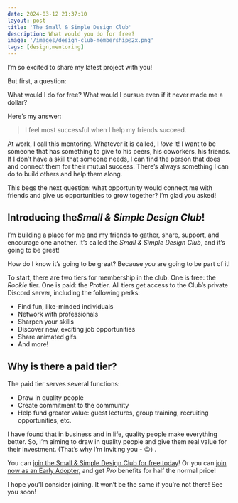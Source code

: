 ```yaml
---
date: 2024-03-12 21:37:10
layout: post
title: 'The Small & Simple Design Club'
description: What would you do for free?
image: '/images/design-club-membership@2x.png'
tags: [design,mentoring]
---
```


I’m so excited to share my latest project with you!

But first, a question:

What would I do for free? What would I pursue even if it never made me a dollar?

Here’s my answer:

> I feel most successful when I help my friends succeed.

At work, I call this mentoring. Whatever it is called, I *love* it! I want to be someone that has something to give to his peers, his coworkers, his friends. If I don’t have a skill that someone needs, I can find the person that does and connect them for their mutual success. There’s always something I can do to build others and help them along.

This begs the next question: what opportunity would connect me with friends and give us opportunities to grow together? I’m glad you asked!

## Introducing the ​*Small & Simple Design Club*​!
I’m building a place for me and my friends to gather, share, support, and encourage one another. It’s called the ​*Small & Simple Design Club*​, and it’s going to be great!

How do I know it’s going to be great? Because *you* are going to be part of it!

To start, there are two tiers for membership in the club. One is free: the *Rookie* tier. One is paid: the ​*Pro*​ tier​*.*​ All tiers get access to the Club’s private Discord server, including the following perks:

- Find fun, like-minded individuals
- Network with professionals 
- Sharpen your skills
- Discover new, exciting job opportunities 
- Share animated gifs
- And more!

## Why is there a paid tier?
The paid tier serves several functions:
- Draw in quality people
- Create commitment to the community
- Help fund greater value: guest lectures, group training, recruiting opportunities, etc.

I have found that in business and in life, quality people make everything better. So, I’m aiming to draw in quality people and give them real value for their investment. (That’s why I’m inviting you - 😉) .

You can [join the Small & Simple Design Club for free today](https://smllsmpl.gumroad.com/l/club-membership?layout%253Dprofile)!  Or you can [join now as an Early Adopter,](https://smllsmpl.gumroad.com/l/club-membership?layout%253Dprofile) and get *Pro* benefits for half the normal price!

I hope you’ll consider joining. It won’t be the same if you’re not there! See you soon!